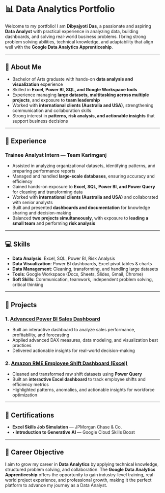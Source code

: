 # 📊 Data Analytics Portfolio  

Welcome to my portfolio! I am **Dibyajyoti Das**, a passionate and aspiring **Data Analyst** with practical experience in analyzing data, building dashboards, and solving real-world business problems. I bring strong problem solving abilities, technical knowledge, and adaptability that align well with the **Google Data Analytics Apprenticeship**.  

---

## 🎯 About Me  
- Bachelor of Arts graduate with hands-on **data analysis and visualization** experience  
- Skilled in **Excel, Power BI, SQL, and Google Workspace tools**  
- Experience managing **large datasets, multitasking across multiple projects**, and exposure to **team leadership**  
- Worked with **international clients (Australia and USA)**, strengthening communication and collaboration skills  
- Strong interest in **patterns, risk analysis, and actionable insights** that support business decisions  

---

## 🏢 Experience  

### **Trainee Analyst Intern — Team Karimganj**  
- Assisted in analyzing organizational datasets, identifying patterns, and preparing performance reports  
- Managed and handled **large-scale databases**, ensuring accuracy and efficiency  
- Gained hands-on exposure to **Excel, SQL, Power BI, and Power Query** for cleaning and transforming data  
- Worked with **international clients (Australia and USA)** and collaborated with senior analysts  
- Built and presented **dashboards and documentation** for knowledge sharing and decision-making  
- Balanced **two projects simultaneously**, with exposure to **leading a small team** and performing **risk analysis**  

---

## 💻 Skills  
- **Data Analysis**: Excel, SQL, Power BI, Risk Analysis  
- **Data Visualization**: Power BI dashboards, Excel pivot tables & charts  
- **Data Management**: Cleaning, transforming, and handling large datasets  
- **Tools**: Google Workspace (Docs, Sheets, Slides, Gmail, Chrome)  
- **Soft Skills**: Communication, teamwork, independent problem solving, critical thinking  

---

## 📂 Projects  

### 1. [**Advanced Power BI Sales Dashboard**](https://github.com/dasdibyajyoti29-gif/E-commerce_Sales_Analysis) 
- Built an interactive dashboard to analyze sales performance, profitability, and forecasting  
- Applied advanced DAX measures, data modeling, and visualization best practices  
- Delivered actionable insights for real-world decision-making  

### 2. [**Amazon RME Employee Shift Dashboard (Excel)**](https://github.com/dasdibyajyoti29-gif/Amazon_RME_Shift_Analysis)  
- Cleaned and transformed raw shift datasets using **Power Query**  
- Built an **interactive Excel dashboard** to track employee shifts and efficiency metrics  
- Highlighted patterns, anomalies, and actionable insights for workforce optimization  

---

## 📜 Certifications  
- **Excel Skills Job Simulation** — JPMorgan Chase & Co.  
- **• Introduction to Generative AI** — Google Cloud Skills Boost  

---

## 🚀 Career Objective  
I aim to grow my career in **Data Analytics** by applying technical knowledge, structured problem solving, and collaboration. The **Google Data Analytics Apprenticeship** offers the opportunity to gain industry-level training, real-world project experience, and professional growth, making it the perfect platform to advance my journey as a Data Analyst.  
